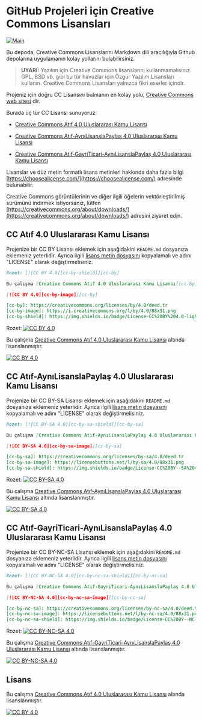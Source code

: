 # GitHub Projeleri için Creative Commons Lisansları

[![Main](https://img.shields.io/badge/main%20language-EN-blue)](/../../)

Bu depoda, Creative Commons Lisanslarını Markdown dili aracılığıyla Github depolarına uygulamanın kolay yollarını bulabilirsiniz.

> **UYARI:**
> Yazılım için Creative Commons lisanslarını kullanmamalısınız.
> GPL, BSD vb. gibi bu tür havuzlar için Özgür Yazılım Lisansları kullanın.
> Creative Commons Lisansları yalnızca fikri eserler içindir.

Projeniz için doğru CC Lisansını bulmanın en kolay yolu, [Creative Commons web sitesi](https://creativecommons.org/choose/) dir.

Burada üç tür CC Lisansı sunuyoruz:

* [Creative Commons Atıf 4.0 Uluslararası Kamu Lisansı](#cc-atıf-40-uluslararası-kamu-lisansı)

* [Creative Commons Atıf-AynıLisanslaPaylaş 4.0 Uluslararası Kamu Lisansı](#cc-atıf-aynılisanslapaylaş-40-uluslararası-kamu-lisansı)

* [Creative Commons Atıf-GayriTicari-AynıLisanslaPaylaş 4.0 Uluslararası Kamu Lisansı](#cc-atıf-gayriticari-aynılisanslapaylaş-40-uluslararası-kamu-lisansı)

Lisanslar ve düz metin formatlı lisans metinleri hakkında daha fazla bilgi [https://choosealicense.com/](https://choosealicense.com/) adresinde bulunabilir.

Creative Commons görüntülerinin ve diğer ilgili öğelerin vektörleştirilmiş sürümünü indirmek istiyorsanız, lütfen [https://creativecommons.org/about/downloads/](https://creativecommons.org/about/downloads/) adresini ziyaret edin.

## CC Atıf 4.0 Uluslararası Kamu Lisansı

Projenize bir CC BY Lisansı eklemek için aşağıdakini `README.md` dosyanıza eklemeniz yeterlidir. Ayrıca ilgili [lisans metin dosyasını](LICENSE-CC-BY) kopyalamalı ve adını "LICENSE" olarak değiştirmelisiniz.

```markdown
Rozet: [![CC BY 4.0][cc-by-shield]][cc-by]

Bu çalışma [Creative Commons Atıf 4.0 Uluslararası Kamu Lisansı][cc-by] altında lisanslanmıştır.

[![CC BY 4.0][cc-by-image]][cc-by]

[cc-by]: https://creativecommons.org/licenses/by/4.0/deed.tr
[cc-by-image]: https://i.creativecommons.org/l/by/4.0/88x31.png
[cc-by-shield]: https://img.shields.io/badge/License-CC%20BY%204.0-lightgrey.svg
```

Rozet: [![CC BY 4.0][cc-by-shield]][cc-by]

Bu çalışma [Creative Commons Atıf 4.0 Uluslararası Kamu Lisansı][cc-by] altında lisanslanmıştır.

[![CC BY 4.0][cc-by-image]][cc-by]

[cc-by]: https://creativecommons.org/licenses/by/4.0/deed.tr
[cc-by-image]: https://i.creativecommons.org/l/by/4.0/88x31.png
[cc-by-shield]: https://img.shields.io/badge/License-CC%20BY%204.0-lightgrey.svg

## CC Atıf-AynıLisanslaPaylaş 4.0 Uluslararası Kamu Lisansı

Projenize bir CC BY-SA Lisansı eklemek için aşağıdakini `README.md` dosyanıza eklemeniz yeterlidir. Ayrıca ilgili [lisans metin dosyasını](LICENSE-CC-BY-SA) kopyalamalı ve adını "LICENSE" olarak değiştirmelisiniz.

```markdown
Rozet: [![CC BY-SA 4.0][cc-by-sa-shield]][cc-by-sa]

Bu çalışma [Creative Commons Atıf-AynıLisanslaPaylaş 4.0 Uluslararası Kamu Lisansı][cc-by-sa] altında lisanslanmıştır.

[![CC BY-SA 4.0][cc-by-sa-image]][cc-by-sa]

[cc-by-sa]: https://creativecommons.org/licenses/by-sa/4.0/deed.tr
[cc-by-sa-image]: https://licensebuttons.net/l/by-sa/4.0/88x31.png
[cc-by-sa-shield]: https://img.shields.io/badge/License-CC%20BY--SA%204.0-lightgrey.svg
```

Rozet: [![CC BY-SA 4.0][cc-by-sa-shield]][cc-by-sa]

Bu çalışma [Creative Commons Atıf-AynıLisanslaPaylaş 4.0 Uluslararası Kamu Lisansı][cc-by-sa] altında lisanslanmıştır.

[![CC BY-SA 4.0][cc-by-sa-image]][cc-by-sa]

[cc-by-sa]: https://creativecommons.org/licenses/by-sa/4.0/deed.tr
[cc-by-sa-image]: https://licensebuttons.net/l/by-sa/4.0/88x31.png
[cc-by-sa-shield]: https://img.shields.io/badge/License-CC%20BY--SA%204.0-lightgrey.svg

## CC Atıf-GayriTicari-AynıLisanslaPaylaş 4.0 Uluslararası Kamu Lisansı

Projenize bir CC BY-NC-SA Lisansı eklemek için aşağıdakini `README.md` dosyanıza eklemeniz yeterlidir. Ayrıca ilgili [lisans metin dosyasını](LICENSE-CC-BY-NC-SA) kopyalamalı ve adını "LICENSE" olarak değiştirmelisiniz.

```markdown
Rozet: [![CC BY-NC-SA 4.0][cc-by-nc-sa-shield]][cc-by-nc-sa]

Bu çalışma [Creative Commons Atıf-GayriTicari-AynıLisanslaPaylaş 4.0 Uluslararası Kamu Lisansı][cc-by-nc-sa] altında lisanslanmıştır.

[![CC BY-NC-SA 4.0][cc-by-nc-sa-image]][cc-by-nc-sa]

[cc-by-nc-sa]: https://creativecommons.org/licenses/by-nc-sa/4.0/deed.tr
[cc-by-nc-sa-image]: https://licensebuttons.net/l/by-nc-sa/4.0/88x31.png
[cc-by-nc-sa-shield]: https://img.shields.io/badge/License-CC%20BY--NC--SA%204.0-lightgrey.svg
```

Rozet: [![CC BY-NC-SA 4.0][cc-by-nc-sa-shield]][cc-by-nc-sa]

Bu çalışma [Creative Commons Atıf-GayriTicari-AynıLisanslaPaylaş 4.0 Uluslararası Kamu Lisansı][cc-by-nc-sa] altında lisanslanmıştır.

[![CC BY-NC-SA 4.0][cc-by-nc-sa-image]][cc-by-nc-sa]

[cc-by-nc-sa]: https://creativecommons.org/licenses/by-nc-sa/4.0/deed.tr
[cc-by-nc-sa-image]: https://licensebuttons.net/l/by-nc-sa/4.0/88x31.png
[cc-by-nc-sa-shield]: https://img.shields.io/badge/License-CC%20BY--NC--SA%204.0-lightgrey.svg

## Lisans

Bu çalışma [Creative Commons Atıf 4.0 Uluslararası Kamu Lisansı][cc-by] altında lisanslanmıştır.

[![CC BY 4.0][cc-by-image]][cc-by]
